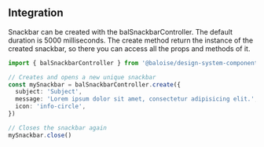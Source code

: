 ## Integration

Snackbar can be created with the balSnackbarController. The default duration is 5000 milliseconds. The create method return the instance of the created snackbar, so there you can access all the props and methods of it.

```typescript
import { balSnackbarController } from '@baloise/design-system-components'

// Creates and opens a new unique snackbar
const mySnackbar = balSnackbarController.create({
  subject: 'Subject',
  message: 'Lorem ipsum dolor sit amet, consectetur adipisicing elit.',
  icon: 'info-circle',
})

// Closes the snackbar again
mySnackbar.close()
```
